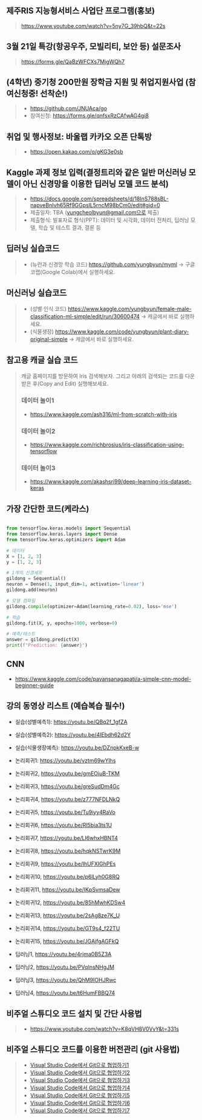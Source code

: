 ## 제주RIS 지능형서비스 사업단 프로그램(홍보)
> https://www.youtube.com/watch?v=5ny7G_39hbQ&t=22s

## 3월 21일 특강(항공우주, 모빌리티, 보안 등)  설문조사  
>  https://forms.gle/QaBzWFCXs7MjgWQh7

## (4학년) 중기청 200만원 장학금 지원 및 취업지원사업 (참여신청중! 선착순!)
> * https://github.com/JNUAca/go
> * 참여신청: https://forms.gle/qnfsxRzCAfwAG4gi8

## 취업 및 행사정보: 바울랩 카카오 오픈 단톡방
> * https://open.kakao.com/o/gKG3e0sb

## Kaggle 과제 정보 입력(결정트리와 같은 일반 머신러닝 모델이 아닌 신경망을 이용한 딥러닝 모델 코드 분석)
> * https://docs.google.com/spreadsheets/d/18InS788sBL-napveBnIvh65Rf9GGpslL5rncM98bCm0/edit#gid=0
> * 제출일자: TBA (yungcheolbyun@gmail.com으로 제출)
> * 제출형식: 발표자료 형식(PPT): 데이터 및 시각화, 데이터 전처리, 딥러닝 모델, 학습 및 테스트 결과, 결론 등

## 딥러닝 실습코드
> * (뉴런과 신경망 학습 코드) https://github.com/yungbyun/myml -> 구글 코랩(Google Colab)에서 실행하세요.

## 머신러닝 실습코드
> * (성별 인식 코드) https://www.kaggle.com/yungbyun/female-male-classification-ml-simple/edit/run/30600474 -> 캐글에서 바로 실행하세요.
> * (식물생장) https://www.kaggle.com/code/yungbyun/plant-diary-original-simple -> 캐글에서 바로 실행하세요.

## 참고용 캐글 실습 코드
> 캐글 홈페이지를 방문하여 Iris 검색해보자. 그리고 아래의 검색되는 코드를 다운받은 후(Copy and Edit) 실행해보세요.
> ### 데이터 놀이1 
> * https://www.kaggle.com/ash316/ml-from-scratch-with-iris 
> ### 데이터 놀이2 
> * https://www.kaggle.com/richbrosius/iris-classification-using-tensorflow
> ### 데이터 놀이3 
> * https://www.kaggle.com/akashsri99/deep-learning-iris-dataset-keras

## 가장 간단한 코드(케라스)
```python

from tensorflow.keras.models import Sequential
from tensorflow.keras.layers import Dense
from tensorflow.keras.optimizers import Adam

# 데이터
X = [1, 2, 3]
y = [1, 2, 3]

# 1개의 신경세포
gildong = Sequential()
neuron = Dense(1, input_dim=1, activation='linear')
gildong.add(neuron)

# 모델 컴파일
gildong.compile(optimizer=Adam(learning_rate=0.02), loss='mse')

# 학습
gildong.fit(X, y, epochs=1000, verbose=0)

# 예측/테스트
answer = gildong.predict(X)
print(f"Prediction: {answer}")

```

## CNN
* https://www.kaggle.com/code/pavansanagapati/a-simple-cnn-model-beginner-guide
  
## 강의 동영상 리스트 (예습복습 필수!)
* 실습(성별예측1): https://youtu.be/QBq2f_1gfZA 
* 실습(성별예측2): https://youtu.be/4IEbdh62d2Y
* 실습(식물생장예측): https://youtu.be/DZnpkKxeB-w
 
* 논리회귀1: https://youtu.be/vztm69wYlhs
* 논리회귀2, https://youtu.be/gmEOiuB-TKM
* 논리회귀3, https://youtu.be/greSudDm4Gc
* 논리회귀4, https://youtu.be/z777NFDLNkQ
* 논리회귀5, https://youtu.be/Tu9iyy4RaVo
* 논리회귀6, https://youtu.be/Rl5bia3ts1U
* 논리회귀7, https://youtu.be/LI6whxHBNT4
* 논리회귀8, https://youtu.be/hqkNSTwrK9M
* 논리회귀9, https://youtu.be/lhUFXIGhPEs
* 논리회귀10, https://youtu.be/p6lLyh0G8RQ
* 논리회귀11, https://youtu.be/IKpSvmsaDew
* 논리회귀12, https://youtu.be/85hMwhKDSw4
* 논리회귀13, https://youtu.be/2sAg8ze7K_U
* 논리회귀14, https://youtu.be/GT9s4_f22TU
* 논리회귀15, https://youtu.be/JGAjfgAGFkQ
* 딥러닝1, https://youtu.be/4rjma0B5Z3A
* 딥러닝2, https://youtu.be/PVqInsNHgJM
* 딥러닝3, https://youtu.be/QhM9IOHJRwc
* 딥러닝4, https://youtu.be/t6HumFBBQ74

## 비주얼 스튜디오 코드 설치 및 간단 사용법
> * https://www.youtube.com/watch?v=K8qVH8V0VvY&t=331s

## 비주얼 스튜디오 코드를 이용한 버전관리 (git 사용법)
> * [Visual Studio Code에서 Git으로 협업하기1](https://www.youtube.com/watch?v=vI8FFvQge2w)
> * [Visual Studio Code에서 Git으로 협업하기2](https://www.youtube.com/watch?v=m1Q9dXuD-O0)
> * [Visual Studio Code에서 Git으로 협업하기3](https://www.youtube.com/watch?v=srN5UchM26A&t=27s)
> * [Visual Studio Code에서 Git으로 협업하기4](https://www.youtube.com/watch?v=GfUj_ZvRppg&t=20s)
> * [Visual Studio Code에서 Git으로 협업하기5](https://www.youtube.com/watch?v=AEhPmgDdzYg&list=PLuHgQVnccGMAQvSVKdXFiOo51HUD8iQQm&index=5)
> * [Visual Studio Code에서 Git으로 협업하기6](https://www.youtube.com/watch?v=P-UNibp1FHg&list=PLuHgQVnccGMAQvSVKdXFiOo51HUD8iQQm&index=6)
> * [Visual Studio Code에서 Git으로 협업하기7](https://www.youtube.com/watch?v=yc0rxkt93MQ&list=PLuHgQVnccGMAQvSVKdXFiOo51HUD8iQQm&index=7)
